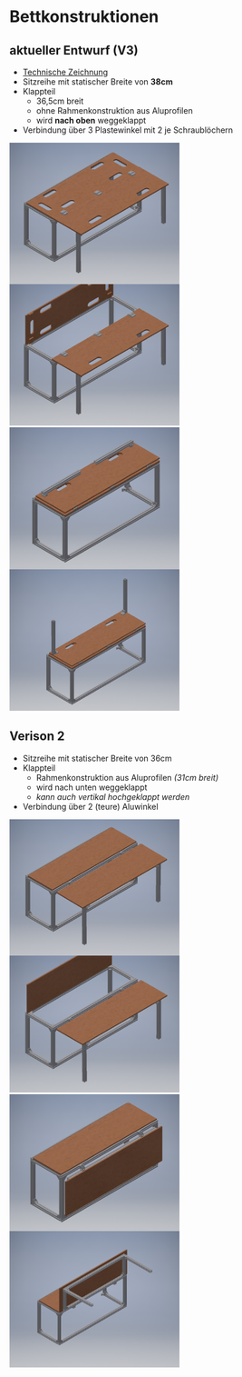 # Bettkonstruktionen
## aktueller Entwurf (V3)
* [Technische Zeichnung](/02_inventor/export/2020_04_19/bett_V3/bett_V3_zeichnung.pdf)
* Sitzreihe mit statischer Breite von **38cm**
* Klappteil
    * 36,5cm breit
    * ohne Rahmenkonstruktion aus Aluprofilen
    * wird **nach oben** weggeklappt
* Verbindung über 3 Plastewinkel mit 2 je Schraublöchern

<img src="02_inventor/export/2020_04_19/bett_V3/aufgeklappt.png"                          width="300" align="left">
<img src="02_inventor/export/2020_04_19/bett_V3/aufgeklappt_mit_offenen_deckel.png"       width="300">

<img src="02_inventor/export/2020_04_19/bett_V3/hochgeklappt_mit_abgeklappten_beinen.png" width="300" align="left">
<img src="02_inventor/export/2020_04_19/bett_V3/hochgeklappt.png"                         width="300">


## Verison 2
* Sitzreihe mit statischer Breite von 36cm
* Klappteil
    * Rahmenkonstruktion aus Aluprofilen _(31cm breit)_
    * wird nach unten weggeklappt
    * _kann auch vertikal hochgeklappt werden_
* Verbindung über 2 (teure) Aluwinkel

<img src="02_inventor/export/2020_04_19/bett_V2/aufgeklappt.png"                    width="300" align="left">
<img src="02_inventor/export/2020_04_19/bett_V2/aufgeklappt_mit_offenen_deckel.png" width="300">

<img src="02_inventor/export/2020_04_19/bett_V2/abgeklappt.png"                     width="300" align="left">
<img src="02_inventor/export/2020_04_19/bett_V2/hochgeklappt.png"                   width="300">
